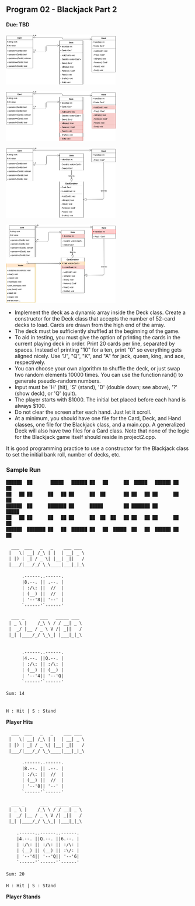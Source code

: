 ## Program 02 - Blackjack Part 2 
#### Due: TBD

<a href="PokerGame1.png"><img src="PokerGame1.png" width="300"></a>

<a href="PokerGame1.5.png"><img src="PokerGame1.5.png" width="300"></a>

<a href="PokerGame2.png"><img src="PokerGame2.png" width="300"></a>

<a href="PokerGame3.png"><img src="PokerGame3.png" width="300"></a>

- Implement the deck as a dynamic array inside the Deck class.  Create a constructor for the Deck class that accepts the number of 52-card decks to load. Cards are drawn from the high end of the array.
- The deck must be sufficiently shuffled at the beginning of the game.
- To aid in testing, you must give the option of printing the cards in the current playing deck in order.  Print 20 cards per line, separated by spaces.  Instead of printing "10" for a ten, print "0" so everything gets aligned nicely.  Use "J", "Q", "K", and "A" for jack, queen, king, and ace, respectively.
- You can choose your own algorithm to shuffle the deck, or just swap two random elements 10000 times.  You can use the function rand() to generate pseudo-random numbers.  
- Input must be 'H' (hit), 'S' (stand), 'D' (double down; see above), '?' (show deck), or 'Q' (quit).
- The player starts with $1000.  The initial bet placed before each hand is always $100.
- Do not clear the screen after each hand.  Just let it scroll.
- At a minimum, you should have one file for the Card, Deck, and Hand classes, one file for the Blackjack class, and a main.cpp.  A generalized Deck will also have two files for a Card class.  Note that none of the logic for the Blackjack game itself should reside in project2.cpp.

It is good programming practice to use a constructor for the Blackjack class to set the initial bank roll, number of decks, etc.

### Sample Run

```
██████  ██       █████   ██████ ██   ██      ██  █████   ██████ ██   ██ 
██   ██ ██      ██   ██ ██      ██  ██       ██ ██   ██ ██      ██  ██  
██████  ██      ███████ ██      █████        ██ ███████ ██      █████   
██   ██ ██      ██   ██ ██      ██  ██  ██   ██ ██   ██ ██      ██  ██  
██████  ███████ ██   ██  ██████ ██   ██  █████  ██   ██  ██████ ██   ██ 

  ___  ___   _   _    ___ ___ 
 |   \| __| /_\ | |  | __| _ \
 | |) | _| / _ \| |__| _||   /
 |___/|___/_/ \_\____|___|_|_\
                              
      .------..------.
      |8.--. || .--. |
      | :/\: ||  //  |
      | (__) ||  //  |
      | '--'8|| '--' |
      `------'`------'

  ___ _      ___   _____ ___ 
 | _ \ |    /_\ \ / / __| _ \
 |  _/ |__ / _ \ V /| _||   /
 |_| |____/_/ \_\_| |___|_|_\
                             

      .------..------.
      |4.--. ||Q.--. |
      | :/\: || :/\: |
      | (__) || (__) |
      | '--'4|| '--'Q|
      `------'`------'

Sum: 14


H : Hit | S : Stand
```
**Player Hits**

```
  ___  ___   _   _    ___ ___ 
 |   \| __| /_\ | |  | __| _ \
 | |) | _| / _ \| |__| _||   /
 |___/|___/_/ \_\____|___|_|_\

      .------..------.
      |8.--. || .--. |
      | :/\: ||  //  |
      | (__) ||  //  |
      | '--'8|| '--' |
      `------'`------'

  ___ _      ___   _____ ___ 
 | _ \ |    /_\ \ / / __| _ \
 |  _/ |__ / _ \ V /| _||   /
 |_| |____/_/ \_\_| |___|_|_\

    .------..------..------.
    |4.--. ||Q.--. ||6.--. |
    | :/\: || :/\: || :/\: |
    | (__) || (__) || :\/: |
    | '--'4|| '--'Q|| '--'6|
    `------'`------'`------'

Sum: 20

H : Hit | S : Stand
```
**Player Stands**

